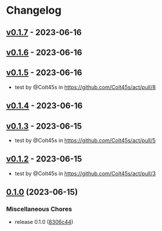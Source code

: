 # Changelog

## [v0.1.7](https://github.com/Colt45s/act/compare/v0.1.6...v0.1.7) - 2023-06-16

## [v0.1.6](https://github.com/Colt45s/act/compare/v0.1.5...v0.1.6) - 2023-06-16

## [v0.1.5](https://github.com/Colt45s/act/compare/v0.1.4...v0.1.5) - 2023-06-16
- test by @Colt45s in https://github.com/Colt45s/act/pull/8

## [v0.1.4](https://github.com/Colt45s/act/compare/v0.1.3...v0.1.4) - 2023-06-16

## [v0.1.3](https://github.com/Colt45s/act/compare/v0.1.2...v0.1.3) - 2023-06-15
- test by @Colt45s in https://github.com/Colt45s/act/pull/5

## [v0.1.2](https://github.com/Colt45s/act/compare/v0.1.1...v0.1.2) - 2023-06-15
- test by @Colt45s in https://github.com/Colt45s/act/pull/3

## [0.1.0](https://github.com/Colt45s/act/compare/v0.0.4...v0.1.0) (2023-06-15)


### Miscellaneous Chores

* release 0.1.0 ([8306c44](https://github.com/Colt45s/act/commit/8306c44e1cf1f201056afa068a8d60ed1c403e6d))
